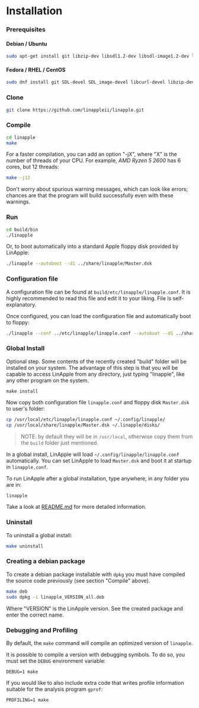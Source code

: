 # Installation


### Prerequisites

#### Debian / Ubuntu

```bash
sudo apt-get install git libzip-dev libsdl1.2-dev libsdl-image1.2-dev libcurl4-openssl-dev zlib1g-dev imagemagick
```

#### Fedora / RHEL / CentOS

```bash
sudo dnf install git SDL-devel SDL_image-devel libcurl-devel libzip-devel ImageMagick
```

### Clone

```bash
git clone https://github.com/linappleii/linapple.git
```

### Compile

```bash
cd linapple
make
```
For a faster compilation, you can add an option "-jX", where "X" is the number of threads of your CPU. For example, *AMD Ryzen 5 2600* has 6 cores, but 12 threads:
```bash
make -j12
```

Don't worry about spurious warning messages, which can look like errors; chances are that the program will build successfully even with these warnings.

### Run

```bash
cd build/bin
./linapple
```

Or, to boot automatically into a standard Apple floppy disk provided by LinApple:

```bash
./linapple --autoboot --d1 ../share/linapple/Master.dsk
```

### Configuration file

A configuration file can be found at `build/etc/linapple/linapple.conf`. It is highly recommended to read this file and edit it to your liking. File is self-explanatory.

Once configured, you can load the configuration file and automatically boot to floppy:

```bash
./linapple --conf ../etc/linapple/linapple.conf --autoboot --d1 ../share/linapple/Master.dsk
```

### Global Install

Optional step. Some contents of the recently created "build" folder will be installed on your system. The advantage of this step is that you will be capable to access LinApple from any directory, just typing "linapple", like any other program on the system.

```shell
make install
```

Now copy both configuration file `linapple.conf` and floppy disk `Master.dsk` to user's folder:

```bash
cp /usr/local/etc/linapple/linapple.conf ~/.config/linapple/
cp /usr/local/share/linapple/Master.dsk ~/.linapple/disks/
```

> NOTE: by default they will be in `/usr/local`, otherwise copy them from the `build` folder just mentioned.


In a global install, LinApple will load `~/.config/linapple/linapple.conf` automatically. You can set LinApple to load `Master.dsk` and boot it at startup in `linapple.conf`.

To run LinApple after a global installation, type anywhere, in any folder you are in:

```bash
linapple
```

Take a look at [README.md](README.md) for more detailed information.

### Uninstall

To uninstall a global install:

```bash
make uninstall
```

### Creating a debian package

To create a debian package installable with `dpkg` you must have compiled the source code previously (see section "Compile" above).

```bash
make deb
sudo dpkg -i linapple_VERSION_all.deb
```

Where "VERSION" is the LinApple version. See the created package and enter the correct name.

### Debugging and Profiling

By default, the `make` command will compile an optimized version of `linapple`.

It is possible to compile a version with debugging symbols. To do so, you must
set the `DEBUG` environment variable:

    DEBUG=1 make

If you would like to also include extra code that writes profile information
suitable for the analysis program `gprof`:

    PROFILING=1 make
